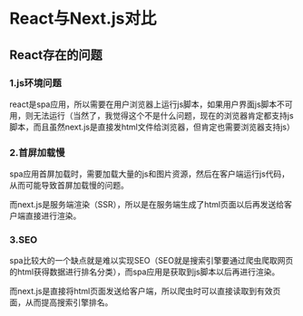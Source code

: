# React与Next.js对比

## React存在的问题

### 1.js环境问题

react是spa应用，所以需要在用户浏览器上运行js脚本，如果用户界面js脚本不可用，则无法运行（当然了，我觉得这个不是什么问题，现在的浏览器肯定都支持js脚本，而且虽然next.js是直接发html文件给浏览器，但肯定也需要浏览器支持js）

### 2.首屏加载慢

spa应用首屏加载时，需要加载大量的js和图片资源，然后在客户端运行js代码，从而可能导致首屏加载慢的问题。

而next.js是服务端渲染（SSR），所以是在服务端生成了html页面以后再发送给客户端直接进行渲染。

### 3.SEO

spa比较大的一个缺点就是难以实现SEO（SEO就是搜索引擎要通过爬虫爬取网页的html获得数据进行排名分类），而spa应用是获取到js脚本以后再进行渲染。

而next.js是直接将html页面发送给客户端，所以爬虫时可以直接读取到有效页面，从而提高搜索引擎排名。